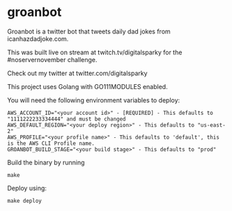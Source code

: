 # groanbot

Groanbot is a twitter bot that tweets daily dad jokes from icanhazdadjoke.com.

This was built live on stream at twitch.tv/digitalsparky for the #noservernovember challenge.

Check out my twitter at twitter.com/digitalsparky

This project uses Golang with GO111MODULES enabled.

You will need the following environment variables to deploy:

```
AWS_ACCOUNT_ID="<your account id>" - [REQUIRED] - This defaults to "1111222233334444" and must be changed
AWS_DEFAULT_REGION="<your deploy region>" - This defaults to "us-east-2"
AWS_PROFILE="<your profile name>" - This defaults to 'default', this is the AWS CLI Profile name.
GROANBOT_BUILD_STAGE="<your build stage>" - This defaults to "prod"
```

Build the binary by running

```make```

Deploy using:

```make deploy```
